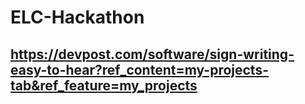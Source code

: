 # ELC-Hackathon
## https://devpost.com/software/sign-writing-easy-to-hear?ref_content=my-projects-tab&ref_feature=my_projects
